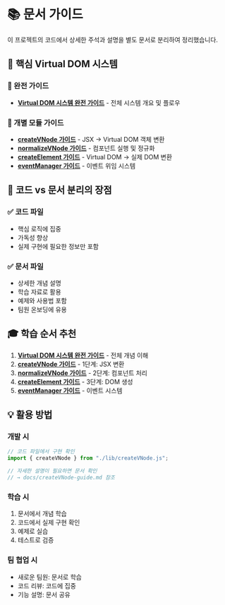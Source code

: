 # 📚 문서 가이드

이 프로젝트의 코드에서 상세한 주석과 설명을 별도 문서로 분리하여 정리했습니다.

## 🎯 핵심 Virtual DOM 시스템

### 📖 완전 가이드

- **[Virtual DOM 시스템 완전 가이드](./virtual-dom-system-guide.md)** - 전체 시스템 개요 및 플로우

### 🔧 개별 모듈 가이드

- **[createVNode 가이드](./createVNode-guide.md)** - JSX → Virtual DOM 객체 변환
- **[normalizeVNode 가이드](./normalizeVNode-guide.md)** - 컴포넌트 실행 및 정규화
- **[createElement 가이드](./createElement-guide.md)** - Virtual DOM → 실제 DOM 변환
- **[eventManager 가이드](./eventManager-guide.md)** - 이벤트 위임 시스템

## 📝 코드 vs 문서 분리의 장점

### ✅ 코드 파일

- 핵심 로직에 집중
- 가독성 향상
- 실제 구현에 필요한 정보만 포함

### ✅ 문서 파일

- 상세한 개념 설명
- 학습 자료로 활용
- 예제와 사용법 포함
- 팀원 온보딩에 유용

## 🎓 학습 순서 추천

1. **[Virtual DOM 시스템 완전 가이드](./virtual-dom-system-guide.md)** - 전체 개념 이해
2. **[createVNode 가이드](./createVNode-guide.md)** - 1단계: JSX 변환
3. **[normalizeVNode 가이드](./normalizeVNode-guide.md)** - 2단계: 컴포넌트 처리
4. **[createElement 가이드](./createElement-guide.md)** - 3단계: DOM 생성
5. **[eventManager 가이드](./eventManager-guide.md)** - 이벤트 시스템

## 💡 활용 방법

### 개발 시

```javascript
// 코드 파일에서 구현 확인
import { createVNode } from "./lib/createVNode.js";

// 자세한 설명이 필요하면 문서 확인
// → docs/createVNode-guide.md 참조
```

### 학습 시

1. 문서에서 개념 학습
2. 코드에서 실제 구현 확인
3. 예제로 실습
4. 테스트로 검증

### 팀 협업 시

- 새로운 팀원: 문서로 학습
- 코드 리뷰: 코드에 집중
- 기능 설명: 문서 공유

